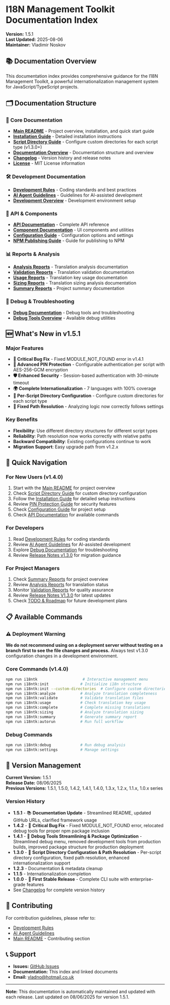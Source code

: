 # I18N Management Toolkit Documentation Index

**Version:** 1.5.1  
**Last Updated:** 2025-08-06  
**Maintainer:** Vladimir Noskov  

## 📚 Documentation Overview

This documentation index provides comprehensive guidance for the I18N Management Toolkit, a powerful internationalization management system for JavaScript/TypeScript projects.

## 🗂️ Documentation Structure

### 📖 Core Documentation
- **[Main README](../README.md)** - Project overview, installation, and quick start guide
- **[Installation Guide](./INSTALLATION.md)** - Detailed installation instructions
- **[Script Directory Guide](./docs/SCRIPT_DIRECTORY_GUIDE.md)** - Configure custom directories for each script type (v1.3.0+)
- **[Documentation Overview](./README.md)** - Documentation structure and overview
- **[Changelog](../CHANGELOG.md)** - Version history and release notes
- **[License](../LICENSE)** - MIT License information

### 🛠️ Development Documentation
- **[Development Rules](./development/DEVELOPMENT_RULES.md)** - Coding standards and best practices
- **[AI Agent Guidelines](./development/AGENTS.md)** - Guidelines for AI-assisted development
- **[Development Overview](./development/DEV_README.md)** - Development environment setup

### 🔧 API & Components
- **[API Documentation](./api/API_REFERENCE.md)** - Complete API reference
- **[Component Documentation](./api/COMPONENTS.md)** - UI components and utilities
- **[Configuration Guide](./api/CONFIGURATION.md)** - Configuration options and settings
- **[NPM Publishing Guide](./api/NPM_PUBLISHING_GUIDE.md)** - Guide for publishing to NPM

### 📊 Reports & Analysis
- **[Analysis Reports](./reports/ANALYSIS_README.md)** - Translation analysis documentation
- **[Validation Reports](./reports/VALIDATION_README.md)** - Translation validation documentation
- **[Usage Reports](./reports/USAGE_README.md)** - Translation key usage documentation
- **[Sizing Reports](./reports/SIZING_README.md)** - Translation sizing analysis documentation
- **[Summary Reports](./reports/SUMMARY_README.md)** - Project summary documentation


### 🐛 Debug & Troubleshooting
- **[Debug Documentation](./debug/DEBUG_README.md)** - Debug tools and troubleshooting
- **[Debug Tools Overview](./debug/DEBUG_TOOLS.md)** - Available debug utilities

## 🆕 What's New in v1.5.1

### Major Features
- **🚨 Critical Bug Fix** - Fixed MODULE_NOT_FOUND error in v1.4.1
- **🔐 Advanced PIN Protection** - Configurable authentication per script with AES-256-GCM encryption
- **🛡️ Enhanced Security** - Session-based authentication with 30-minute timeout
- **🌍 Complete Internationalization** - 7 languages with 100% coverage
- **🎯 Per-Script Directory Configuration** - Configure custom directories for each script type
- **🔧 Fixed Path Resolution** - Analyzing logic now correctly follows settings

### Key Benefits
- **Flexibility**: Use different directory structures for different script types
- **Reliability**: Path resolution now works correctly with relative paths
- **Backward Compatibility**: Existing configurations continue to work
- **Migration Support**: Easy upgrade path from v1.2.x

## 🚀 Quick Navigation

### For New Users (v1.4.0)
1. Start with the [Main README](../README.md) for project overview
2. Check [Script Directory Guide](./docs/SCRIPT_DIRECTORY_GUIDE.md) for custom directory configuration
3. Follow the [Installation Guide](./INSTALLATION.md) for detailed setup instructions
4. Review [PIN Protection Guide](./docs/PIN_PROTECTION_GUIDE.md) for security features
5. Check [Configuration Guide](./api/CONFIGURATION.md) for project setup
6. Check [API Documentation](./api/API_REFERENCE.md) for available commands

### For Developers
1. Read [Development Rules](./development/DEVELOPMENT_RULES.md) for coding standards
2. Review [AI Agent Guidelines](./development/AGENTS.md) for AI-assisted development
3. Explore [Debug Documentation](./debug/DEBUG_README.md) for troubleshooting
4. Review [Release Notes v1.3.0](./docs/release-notes/v1.3.0.md) for migration guidance

### For Project Managers
1. Check [Summary Reports](./reports/SUMMARY_README.md) for project overview
2. Review [Analysis Reports](./reports/ANALYSIS_README.md) for translation status
3. Monitor [Validation Reports](./reports/VALIDATION_README.md) for quality assurance
4. Review [Release Notes V1.3.0](./docs/release-notes/v1.3.0.md) for latest updates
5. Check [TODO & Roadmap](./TODO_ROADMAP.md) for future development plans

## 📋 Available Commands

### ⚠️ Deployment Warning
**We do not recommend using on a deployment server without testing on a branch first to see the file changes and process.** Always test v1.3.0 configuration changes in a development environment.

### Core Commands (v1.4.0)
```bash
npm run i18ntk                    # Interactive management menu
npm run i18ntk:init              # Initialize i18n structure
npm run i18ntk:init --custom-directories  # Configure custom directories
npm run i18ntk:analyze           # Analyze translation completeness
npm run i18ntk:validate          # Validate translation files
npm run i18ntk:usage             # Check translation key usage
npm run i18ntk:complete          # Complete missing translations
npm run i18ntk:sizing            # Analyze translation sizing
npm run i18ntk:summary           # Generate summary report
npm run i18ntk:autorun           # Run full workflow
```

### Debug Commands
```bash
npm run i18ntk:debug             # Run debug analysis
npm run i18ntk:settings          # Manage settings
```

## 🔄 Version Management

**Current Version:** 1.5.1  
**Release Date:** 08/06/2025  
**Previous Versions:** 1.5.1, 1.5.0, 1.4.2, 1.4.1, 1.4.0, 1.3.x, 1.2.x, 1.1.x, 1.0.x series 

### Version History
- **1.5.1** - 📚 **Documentation Update** - Streamlined README, updated GitHub URLs, clarified framework usage  
- **1.4.2** - 🚨 **Critical Bug Fix** - Fixed MODULE_NOT_FOUND error, relocated debug tools for proper npm package inclusion
- **1.4.1** - 🔧 **Debug Tools Streamlining & Package Optimization** - Streamlined debug menu, removed development tools from production builds, improved package structure for production deployment
- **1.3.0** - 🎯 **Script Directory Configuration & Path Resolution** - Per-script directory configuration, fixed path resolution, enhanced internationalization support
- **1.2.3** - Documentation & metadata cleanup
- **1.1.5** - Internationalization completion
- **1.0.0** - 🎉 **First Stable Release** - Complete CLI suite with enterprise-grade features
- See [Changelog](../CHANGELOG.md) for complete version history

## 🤝 Contributing

For contribution guidelines, please refer to:
- [Development Rules](./development/DEVELOPMENT_RULES.md)
- [AI Agent Guidelines](./development/AGENTS.md)
- [Main README](../README.md) - Contributing section

## 📞 Support

- **Issues:** [GitHub Issues](https://github.com/vladnoskv/i18ntk/issues)
- **Documentation:** This index and linked documents
- **Email:** vladno@hotmail.co.uk

---

**Note:** This documentation is automatically maintained and updated with each release. Last updated on 08/06/2025 for version 1.5.1.